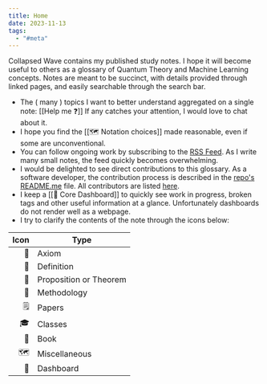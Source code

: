 ```yaml
---
title: Home
date: 2023-11-13
tags:
  - "#meta"
---
```

Collapsed Wave contains my published study notes. I hope it will become useful to others as a glossary of Quantum Theory and Machine Learning concepts. Notes are meant to be succinct, with details provided through linked pages, and easily searchable through the search bar.

- The ( many ) topics I want to better understand aggregated on a single note: [[Help me ❓]] If any catches your attention, I would love to chat about it.
- I hope you find the [[🗺️ Notation choices]] made reasonable, even if some are unconventional.
- You can follow ongoing work by subscribing to the [RSS Feed](https://collapsedwave.com/index.xml). As I write many small notes, the feed quickly becomes overwhelming.
- I would be delighted to see direct contributions to this glossary. As a software developer, the contribution process is described in the [repo's README.me](https://github.com/migueltorrescosta/collapsedwave/blob/main/README.md) file. All contributors are listed [here](https://github.com/migueltorrescosta/collapsedwave/graphs/contributors).
- I keep a [[🦅 Core Dashboard]] to quickly see work in progress, broken tags and other useful information at a glance. Unfortunately dashboards do not render well as a webpage.
- I try to clarify the contents of the note through the icons below:

| Icon | Type                   |
| ---: | ---------------------- |
|   📕 | Axiom                  |
|   📘 | Definition             |
|   📗 | Proposition or Theorem |
|   📙 | Methodology            |
|  🗒️ | Papers                 |
|   🎓 | Classes                |
|   📖 | Book                   |
|  🗺️ | Miscellaneous          |
|   🦅 | Dashboard              |
